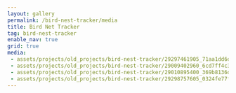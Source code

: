 ```yaml
---
layout: gallery
permalink: /bird-nest-tracker/media
title: Bird Net Tracker
tag: bird-nest-tracker
enable_nav: true
grid: true
media: 
 - assets/projects/old_projects/bird-nest-tracker/29297461905_71aa1dd6d8.jpg
 - assets/projects/old_projects/bird-nest-tracker/29009402960_6cd7ff4c3c.jpg
 - assets/projects/old_projects/bird-nest-tracker/29010895400_369b8136d7.jpg
 - assets/projects/old_projects/bird-nest-tracker/29298757605_0324fe77fd.jpg
---
```


